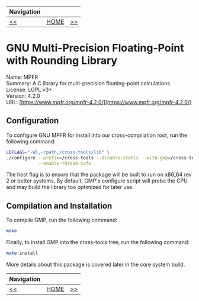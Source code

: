 | Navigation |||
| --- | --- | ---: |
| [<<](./CrossCompileGMP.md) | [HOME](./README.md) | [>>](./CrossCompileMPC.md) |

# GNU Multi-Precision Floating-Point with Rounding Library

Name: MPFR<br />
Summary: A C library for multi-precision floating-point calculations<br />
License: LGPL v3+<br />
Version: 4.2.0<br />
URL: [https://www.mpfr.org/mpfr-4.2.0/](https://www.mpfr.org/mpfr-4.2.0/)<br />

## Configuration

To configure GNU MPFR for install into our cross-compilation root, run the following command:

```bash
LDFLAGS="-Wl,-rpath,/cross-tools/lib" \
./configure --prefix=/cross-tools --disable-static --with-gmp=/cross-tools \
            --enable-thread-safe
```

The host flag is to ensure that the package will be built to run on x86_64 rev 2 or better systems. By default, GMP's configure script will probe the CPU and may build the library too optimized for later use.

## Compilation and Installation

To compile GMP, run the following command:

```bash
make
```

Finally, to install GMP into the cross-tools tree, run the following command:

```bash
make install
```

More details about this package is covered later in the core system build.

| Navigation |||
| --- | --- | ---: |
| [<<](./CrossCompileGMP.md) | [HOME](./README.md) | [>>](./CrossCompileMPC.md) |
